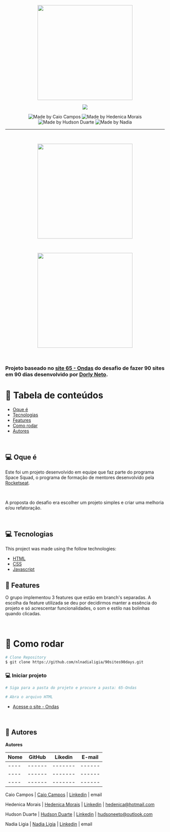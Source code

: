 <p align="center">
  <img src="assets/logo.png" width="300">
</p>

<p align="center">
  <img src ="https://img.shields.io/badge/Made%20by-Team-lightgrey">
</P>
<p align="center">
  <img alt="Made by Caio Campos" src="https://img.shields.io/badge/-Caio%20Campos-blueviolet">
  <img alt="Made by Hedenica Morais" src="https://img.shields.io/badge/-Hedenica%20Morais-blueviolet">
  <img alt="Made by Hudson Duarte" src="https://img.shields.io/badge/-Hudson%20Duarte-blueviolet">
  <img alt="Made by Nadia" src="https://img.shields.io/badge/-Nadia%20Ligia-blueviolet">
</p>

---

<br>

<p align="center">
  <img src="assets/title.png" width="300">
</p>

<br>

<p align="center">
  <img src="assets/wave.gif" width="300">
</p>

<br>


### Projeto baseado no [site 65 - Ondas](https://www.dorlyneto.com/90sites/65-ondas) do desafio de fazer 90 sites em 90 dias desenvolvido por [Dorly Neto](https://github.com/dorlyneto).

# :pushpin: Tabela de conteúdos

* [Oque é](#computer-oque-é)
* [Tecnologias](#computer-tecnologias)
* [Features](#rocket-features)
* [Como rodar](#construction_como-rodar)
* [Autores](#wave_autores)

<br>

## :computer: Oque é

Este foi um projeto desenvolvido em equipe que faz parte do programa Space Squad, o programa de formação de mentores desenvolvido pela [Rocketseat](https://rocketseat.com.br/).

<br>

A proposta do desafio era escolher um projeto simples e criar uma melhoria e/ou refatoração.

<br>

## :computer: Tecnologias
This project was made using the follow technologies:
<ul>
  <li><a href="https://developer.mozilla.org/pt-BR/docs/Web/HTML">HTML</a></li>
  <li><a href="https://developer.mozilla.org/pt-BR/docs/Web/CSS">CSS</a></li>
  <li><a href="https://developer.mozilla.org/pt-BR/docs/Web/JavaScript">Javascript</a></li>
</ul>

## :rocket: Features

O grupo implementou 3 features que estão em branch's separadas. A escolha da feature utilizada se deu por decidirmos manter a essência do projeto e só acrescentar funcionalidades, o som e estilo nas bolinhas quando clicadas.

<br>

# :construction_worker: Como rodar
```bash
# Clone Repository
$ git clone https://github.com/nlnadialigia/90sites90days.git
```

### 💻 Iniciar projeto

```bash
# Siga para a pasta do projeto e procure a pasta: 65-Ondas

# Abra o arquivo HTML
```

- [Acesse o site - Ondas](https://ondas-space-squad.netlify.app)

<br>


## :wave: Autores

**Autores**

Nome | GitHub | Likedin | E-mail
---- | ------ | ------- | ------
---- | ------ | ------- | ------
---- | ------ | ------- | ------
---- | ------ | ------- | ------

Caio Campos | [Caio Campos](https://github.com/CampossCaio) | [Linkedin](https://www.linkedin.com/in/caio-campos-905955175/) | email

Hedenica Morais | [Hedenica Morais](https://github.com/hedenica) | [Linkedin](https://www.linkedin.com/in/hedenica/) | hedenica@hotmail.com

Hudson Duarte | [Hudson Duarte](https://github.com/huduarte) | [Linkedin](https://www.linkedin.com/in/huduarte/) | hudsoneeto@outlook.com

Nadia Ligia | [Nadia Ligia](https://github.com/nlnadialigia) | [Linkedin](https://www.linkedin.com/in/nlnadialigia/) | email









